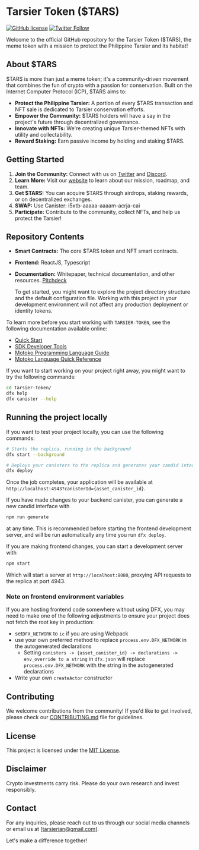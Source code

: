 # Tarsier Token ($TARS)

[![GitHub license](https://img.shields.io/github/license/edmhok/tarsier-token)](https://github.com/edmhok/tarsier-token/blob/main/LICENSE)
[![Twitter Follow](https://img.shields.io/twitter/follow/YOUR_TWITTER_HANDLE?style=social)](https://twitter.com/YOUR_TWITTER_HANDLE)

Welcome to the official GitHub repository for the Tarsier Token ($TARS), the meme token with a mission to protect the Philippine Tarsier and its habitat!

## About $TARS

$TARS is more than just a meme token; it's a community-driven movement that combines the fun of crypto with a passion for conservation. Built on the Internet Computer Protocol (ICP), $TARS aims to:

- **Protect the Philippine Tarsier:** A portion of every $TARS transaction and NFT sale is dedicated to Tarsier conservation efforts.
- **Empower the Community:** $TARS holders will have a say in the project's future through decentralized governance.
- **Innovate with NFTs:** We're creating unique Tarsier-themed NFTs with utility and collectability.
- **Reward Staking:** Earn passive income by holding and staking $TARS.

## Getting Started

1. **Join the Community:** Connect with us on [Twitter](https://x.com/tarsians) and [Discord](https://discord.com/invite/V3cJtysw).
2. **Learn More:** Visit our [website](http://tarsian.xyz) to learn about our mission, roadmap, and team.
3. **Get $TARS:** You can acquire $TARS through airdrops, staking rewards, or on decentralized exchanges.
4. **SWAP:** Use Canister: i5xtb-aaaaa-aaaam-acrja-cai
5. **Participate:** Contribute to the community, collect NFTs, and help us protect the Tarsier!

## Repository Contents

- **Smart Contracts:** The core $TARS token and NFT smart contracts.
- **Frontend:** ReactJS, Typescript
- **Documentation:** Whitepaper, technical documentation, and other resources.
  [Pitchdeck](https://www.canva.com/design/DAGIq0T2JFQ/kkgufg6tmWhR0iRoKqGJsw/edit?utm_content=DAGIq0T2JFQ&utm_campaign=designshare&utm_medium=link2&utm_source=sharebutton)

  To get started, you might want to explore the project directory structure and the default configuration file. Working with this project in your development environment will not affect any production deployment or identity tokens.

To learn more before you start working with `TARSIER-TOKEN`, see the following documentation available online:

- [Quick Start](https://internetcomputer.org/docs/current/developer-docs/setup/deploy-locally)
- [SDK Developer Tools](https://internetcomputer.org/docs/current/developer-docs/setup/install)
- [Motoko Programming Language Guide](https://internetcomputer.org/docs/current/motoko/main/motoko)
- [Motoko Language Quick Reference](https://internetcomputer.org/docs/current/motoko/main/language-manual)

If you want to start working on your project right away, you might want to try the following commands:

```bash
cd Tarsier-Token/
dfx help
dfx canister --help
```

## Running the project locally

If you want to test your project locally, you can use the following commands:

```bash
# Starts the replica, running in the background
dfx start --background

# Deploys your canisters to the replica and generates your candid interface
dfx deploy
```

Once the job completes, your application will be available at `http://localhost:4943?canisterId={asset_canister_id}`.

If you have made changes to your backend canister, you can generate a new candid interface with

```bash
npm run generate
```

at any time. This is recommended before starting the frontend development server, and will be run automatically any time you run `dfx deploy`.

If you are making frontend changes, you can start a development server with

```bash
npm start
```

Which will start a server at `http://localhost:8080`, proxying API requests to the replica at port 4943.

### Note on frontend environment variables

If you are hosting frontend code somewhere without using DFX, you may need to make one of the following adjustments to ensure your project does not fetch the root key in production:

- set`DFX_NETWORK` to `ic` if you are using Webpack
- use your own preferred method to replace `process.env.DFX_NETWORK` in the autogenerated declarations
  - Setting `canisters -> {asset_canister_id} -> declarations -> env_override to a string` in `dfx.json` will replace `process.env.DFX_NETWORK` with the string in the autogenerated declarations
- Write your own `createActor` constructor

## Contributing

We welcome contributions from the community! If you'd like to get involved, please check our [CONTRIBUTING.md]([https://github.com/edmhok/Tarsier-Token/blob/main/Contribute.md]) file for guidelines.

## License

This project is licensed under the [MIT License]([https://github.com/edmhok/Tarsier-Token/blob/main/LICENSE]).

## Disclaimer

Crypto investments carry risk. Please do your own research and invest responsibly.

## Contact

For any inquiries, please reach out to us through our social media channels or email us at [tarsierian@gmail.com].

Let's make a difference together!
